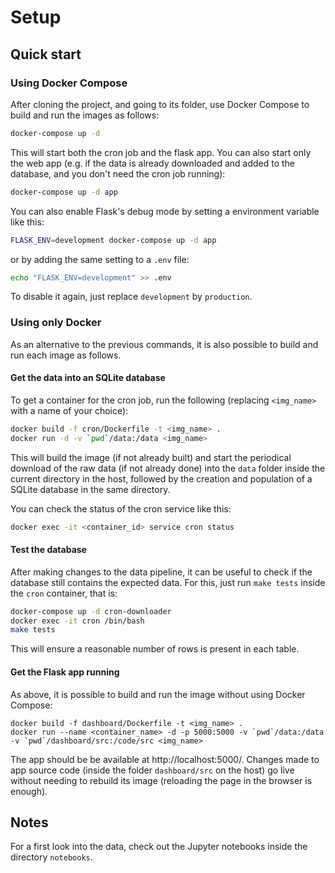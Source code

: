 
# Setup

## Quick start
### Using Docker Compose
After cloning the project, and going to its folder, use Docker Compose to build and run the images as follows:
```bash
docker-compose up -d
```

This will start both the cron job and the flask app. You can also start only the web app (e.g. if the data is already downloaded and added to the database, and you don't need the cron job running):

```bash
docker-compose up -d app
```

You can also enable Flask's debug mode by setting a environment variable like this:

```bash
FLASK_ENV=development docker-compose up -d app
```

or by adding the same setting to a `.env` file:

```bash
echo "FLASK_ENV=development" >> .env
```

To disable it again, just replace `development` by `production`.

### Using only Docker

As an alternative to the previous commands, it is also possible to build and run each image as follows.

#### Get the data into an SQLite database

To get a container for the cron job, run the following (replacing `<img_name>` with a name of your choice):

```bash
docker build -f cron/Dockerfile -t <img_name> .
docker run -d -v `pwd`/data:/data <img_name>
```

This will build the image (if not already built) and start the periodical download of the raw data (if not already done) into the `data` folder inside the current directory in the host, followed by the creation and population of a SQLite database in the same directory.

You can check the status of the cron service like this:

```bash
docker exec -it <container_id> service cron status
```

#### Test the database

After making changes to the data pipeline, it can be useful to check if the database still contains the expected data. For this, just run `make tests` inside the `cron` container, that is:

```bash
docker-compose up -d cron-downloader
docker exec -it cron /bin/bash
make tests
```

This will ensure a reasonable number of rows is present in each table.

#### Get the Flask app running

As above, it is possible to build and run the image without using Docker Compose:

```shell
docker build -f dashboard/Dockerfile -t <img_name> .
docker run --name <container_name> -d -p 5000:5000 -v `pwd`/data:/data -v `pwd`/dashboard/src:/code/src <img_name>
```

The app should be be available at http://localhost:5000/. Changes made to app source code (inside the folder `dashboard/src` on the host) go live without needing to rebuild its image (reloading the page in the browser is enough).

## Notes

For a first look into the data, check out the Jupyter notebooks inside the directory `notebooks`.
